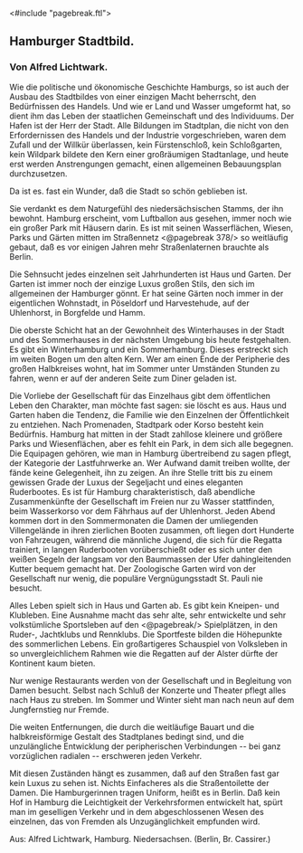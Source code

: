 <#include "pagebreak.ftl">
<h2>Hamburger Stadtbild.</h2>

<h3>Von Alfred Lichtwark.</h3>

Wie die politische und ökonomische Geschichte Hamburgs, so ist
auch der Ausbau des Stadtbildes von einer einzigen Macht
beherrscht, den Bedürfnissen des Handels. Und wie er Land und
Wasser umgeformt hat, so dient ihm das Leben der staatlichen Gemeinschaft
und des Individuums. Der Hafen ist der Herr der Stadt.
Alle Bildungen im Stadtplan, die nicht von den Erfordernissen des
Handels und der Industrie vorgeschrieben, waren dem Zufall und
der Willkür überlassen, kein Fürstenschloß, kein Schloßgarten, kein
Wildpark bildete den Kern einer großräumigen Stadtanlage, und
heute erst werden Anstrengungen gemacht, einen allgemeinen Bebauungsplan
durchzusetzen.

Da ist es. fast ein Wunder, daß die Stadt so schön geblieben ist.

Sie verdankt es dem Naturgefühl des niedersächsischen Stamms,
der ihn bewohnt. Hamburg erscheint, vom Luftballon aus gesehen,
immer noch wie ein großer Park mit Häusern darin. Es ist mit
seinen Wasserflächen, Wiesen, Parks und Gärten mitten im Straßennetz
\<@pagebreak 378/>
so weitläufig gebaut, daß es vor einigen Jahren mehr Straßenlaternen
brauchte als Berlin.

Die Sehnsucht jedes einzelnen seit Jahrhunderten ist Haus
und Garten. Der Garten ist immer noch der einzige Luxus großen
Stils, den sich im allgemeinen der Hamburger gönnt. Er hat seine
Gärten noch immer in der eigentlichen Wohnstadt, in Pöseldorf und
Harvestehude, auf der Uhlenhorst, in Borgfelde und Hamm.

Die oberste Schicht hat an der Gewohnheit des Winterhauses
in der Stadt und des Sommerhauses in der nächsten Umgebung
bis heute festgehalten. Es gibt ein Winterhamburg und ein Sommerhamburg.
Dieses erstreckt sich im weiten Bogen um den alten Kern.
Wer am einen Ende der Peripherie des großen Halbkreises wohnt,
hat im Sommer unter Umständen Stunden zu fahren, wenn er auf
der anderen Seite zum Diner geladen ist.

Die Vorliebe der Gesellschaft für das Einzelhaus gibt dem
öffentlichen Leben den Charakter, man möchte fast sagen: sie löscht
es aus. Haus und Garten haben die Tendenz, die Familie wie
den Einzelnen der Öffentlichkeit zu entziehen. Nach Promenaden,
Stadtpark oder Korso besteht kein Bedürfnis. Hamburg hat mitten
in der Stadt zahllose kleinere und größere Parks und Wiesenflächen,
aber es fehlt ein Park, in dem sich alle begegnen. Die Equipagen
gehören, wie man in Hamburg übertreibend zu sagen pflegt, der
Kategorie der Lastfuhrwerke an. Wer Aufwand damit treiben wollte,
der fände keine Gelegenheit, ihn zu zeigen. An ihre Stelle tritt
bis zu einem gewissen Grade der Luxus der Segeljacht und eines
eleganten Ruderbootes. Es ist für Hamburg charakteristisch, daß
abendliche Zusammenkünfte der Gesellschaft im Freien nur zu Wasser
stattfinden, beim Wasserkorso vor dem Fährhaus auf der Uhlenhorst.
Jeden Abend kommen dort in den Sommermonaten die Damen
der umliegenden Villengelände in ihren zierlichen Booten zusammen,
oft liegen dort Hunderte von Fahrzeugen, während die männliche
Jugend, die sich für die Regatta trainiert, in langen Ruderbooten
vorüberschießt oder es sich unter den weißen Segeln der langsam vor
den Baummassen der Ufer dahingleitenden Kutter bequem gemacht
hat. Der Zoologische Garten wird von der Gesellschaft nur wenig,
die populäre Vergnügungsstadt St. Pauli nie besucht.

Alles Leben spielt sich in Haus und Garten ab. Es gibt kein
Kneipen- und Klubleben. Eine Ausnahme macht das sehr alte,
sehr entwickelte und sehr volkstümliche Sportsleben auf den 
\<@pagebreak/>
Spielplätzen, in den Ruder-, Jachtklubs und Rennklubs. Die Sportfeste
bilden die Höhepunkte des sommerlichen Lebens. Ein großartigeres
Schauspiel von Volksleben in so unvergleichlichem Rahmen wie
die Regatten auf der Alster dürfte der Kontinent kaum bieten.

Nur wenige Restaurants werden von der Gesellschaft und in
Begleitung von Damen besucht. Selbst nach Schluß der Konzerte
und Theater pflegt alles nach Haus zu streben. Im Sommer und
Winter sieht man nach neun auf dem Jungfernstieg nur Fremde.

Die weiten Entfernungen, die durch die weitläufige Bauart und
die halbkreisförmige Gestalt des Stadtplanes bedingt sind, und die
unzulängliche Entwicklung der peripherischen Verbindungen -- bei
ganz vorzüglichen radialen -- erschweren jeden Verkehr.

Mit diesen Zuständen hängt es zusammen, daß auf den Straßen
fast gar kein Luxus zu sehen ist. Nichts Einfacheres als die Straßentoilette
der Damen. Die Hamburgerinnen tragen Uniform, heißt
es in Berlin. Daß kein Hof in Hamburg die Leichtigkeit der Verkehrsformen
entwickelt hat, spürt man im geselligen Verkehr und
in dem abgeschlossenen Wesen des einzelnen, das von Fremden als
Unzugänglichkeit empfunden wird.

<div class="source pre">Aus: Alfred Lichtwark, Hamburg. Niedersachsen.
(Berlin, Br. Cassirer.)</div>

